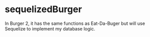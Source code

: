 # sequelizedBurger
In Burger 2, it has the same functions as Eat-Da-Buger but will use Sequelize to implement my database logic.
